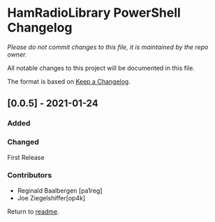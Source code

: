 # HamRadioLibrary PowerShell Changelog
*Please do not commit changes to this file, it is maintained by the repo owner.*

All notable changes to this project will be documented in this file.

The format is based on [Keep a Changelog](http://keepachangelog.com/en/1.0.0/).

## [0.0.5] - 2021-01-24

### Added

### Changed
First Release

### Contributors
- Reginald Baalbergen [pa1reg]
- Joe Ziegelshiffer[op4k]


Return to [readme](./README.md).
